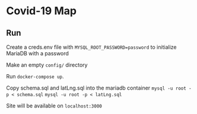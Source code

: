 # Covid-19 Map

## Run
Create a creds.env file with `MYSQL_ROOT_PASSWORD=password` to initialize MariaDB with a password

Make an empty `config/` directory

Run `docker-compose up`. 

Copy schema.sql and latLng.sql into the mariadb container
`mysql -u root -p < schema.sql`
`mysql -u root -p < latLng.sql`

Site will be available on `localhost:3000`